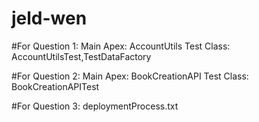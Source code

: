 # jeld-wen

#For Question 1:
Main Apex: AccountUtils
Test Class: AccountUtilsTest,TestDataFactory


#For Question 2:
Main Apex: BookCreationAPI
Test Class: BookCreationAPITest


#For Question 3:
deploymentProcess.txt
